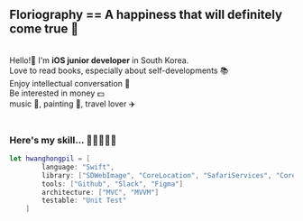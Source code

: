 ## Floriography == A happiness that will definitely come true 🌼
<br/>
Hello!👋 I'm <b>iOS junior developer</b> in South Korea. 
<br/>
Love to read books, especially about self-developments 📚  
<br/>
Enjoy intellectual conversation 💬  
<br/>
Be interested in money 💵  
<br/>
music 🎹, painting 🎨, travel lover ✈️

<br/>
<br/>

### Here's my skill... 🔨👷‍♂️👨‍💻
```Swift
let hwanghongpil = [
        language: "Swift",
        library: ["SDWebImage", "CoreLocation", "SafariServices", "CoreData", "Combine", "Alamofire", "SnapKit", "LicensePlist", "RxSwift", "RxCocoa", "ReactorKit", "CombineReactor", "Then", "WeatherKit", "Chart"]
        tools: ["Github", "Slack", "Figma"]
        architecture: ["MVC", "MVVM"]
        testable: "Unit Test"
    ]
```

